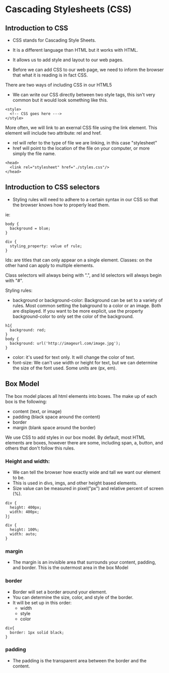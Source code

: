 # Cascading Stylesheets (CSS)

## Introduction to CSS

- CSS stands for Cascading Style Sheets.
- It is a different language than HTML but it works with HTML.
- It allows us to add style and layout to our web pages.

- Before we can add CSS to our web page, we need to inform the browser that what it is reading is in fact CSS.


There are two ways of including CSS in our HTML5
- We can write our CSS directly between two style tags, this isn't very common but it would look something like this.

```
<style>
  <!-- CSS goes here --->
</style>
```

More often, we will link to an exernal CSS file using the link element. This element will include two attribute: rel and href.

- rel will refer to the type of file we are linking, in this case "stylesheet"
- href will point to the location of the file on your computer, or more simply the file name.

```
<head>
  <link rel="stylesheet" href="./styles.css"/>
</head>
```

## Introduction to CSS selectors

- Styling rules will need to adhere to a certain syntax in our CSS so that the browser knows how to properly lead them.

ie:

```
body {
  background = blue;
}
```

```
div {
  styling_property: value of rule;
}
```

Ids: are titles that can only appear on a single element.
Classes: on the other hand can apply to multiple elements.

Class selectors will always being with ".", and Id selectors will always begin with "#".

Styling rules:

- background or background-color: Background can be set to a variety of rules. Most common setting the bakground to a color or an image. Both are displayed. If you want to be more explicit, use the property background-color to only set the color of the background.

```
h1{
  background: red;
}
body {
  background: url('http://imageurl.com/image.jpg');
}

```

- color: it's used for text only. It will change the color of text.
- font-size: We can't use width or height for text, but we can determine the size of the font used. Some units are (px, em).


## Box Model

The box model places all html elements into boxes.
The make up of each box is the following:
- content (text, or image)
- padding (black space around the content)
- border
- margin (blank space around the border)

We use CSS to add styles in our box model.
By default, most HTML elements are boxes, however there are some, including span, a, button, and others that don't follow this rules.


### Height and width:

- We can tell the browser how exactly wide and tall we want our element to be.
- This is used in divs, imgs, and other height based elements.
- Size value can be measured in pixel("px") and relative percent of screen (%).

```
div {
  height: 400px;
  width: 400px;
}j

div {
  height: 100%;
  width: auto;
}
```

### margin

- The margin is an invisible area that surrounds your content, padding, and border. This is the outermost area in the box Model

### border

- Border will set a border around your element.
- You can determine the size, color, and style of the border.
- It will be set up in this order:
  - width
  - style
  - color

```
div{
  border: 1px solid black;
}
```

### padding

- The padding is the transparent area between the border and the content. 
